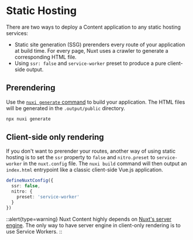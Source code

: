 # Static Hosting

There are two ways to deploy a Content application to any static hosting services:

- Static site generation (SSG) prerenders every route of your application at build time. For every page, Nuxt uses a crawler to generate a corresponding HTML file.
- Using `ssr: false` and `service-worker` preset to produce a pure client-side output.

## Prerendering

Use the [`nuxi generate` command](https://nuxt.com/docs/api/commands/generate) to build your application. The HTML files will be generated in the `.output/public` directory.

```bash
npx nuxi generate
```

## Client-side only rendering

If you don't want to prerender your routes, another way of using static hosting is to set the `ssr` property to `false` and `nitro.preset` to `service-worker` in the `nuxt.config` file. The `nuxi build` command will then output an `index.html` entrypoint like a classic client-side Vue.js application.

```ts [nuxt.config.ts|js]
defineNuxtConfig({
  ssr: false,
  nitro: {
    preset: 'service-worker'
  }
})
```

::alert{type=warning}
Nuxt Content highly depends on [Nuxt's server engine](https://nuxt.com/docs/guide/concepts/server-engine). The only way to have server engine in client-only rendering is to use Service Workers.
::
